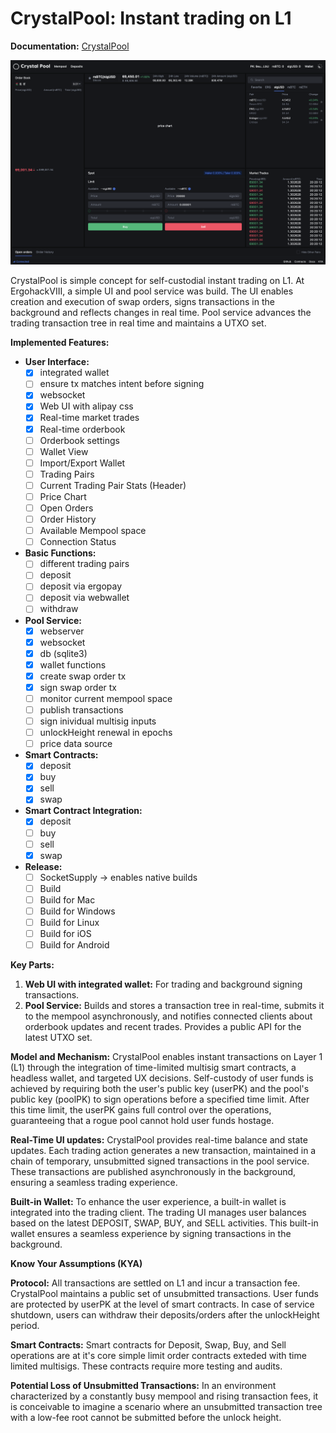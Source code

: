 # CrystalPool: Instant trading on L1

**Documentation:** [CrystalPool](https://savonarolalabs.github.io/crystal-pool/#/)  

![CrystalPool UI](./docs/ui.png?raw=true "CrystalPool UI")

CrystalPool is simple concept for self-custodial instant trading on L1. At ErgohackVIII, a simple UI and pool service was build. The UI enables creation and execution of swap orders, signs transactions in the background and reflects changes in real time. Pool service advances the trading transaction tree in real time and maintains a UTXO set.

**Implemented Features:**

- **User Interface:**
  - [x] integrated wallet
  - [ ] ensure tx matches intent before signing
  - [x] websocket
  - [x] Web UI with alipay css
  - [x] Real-time market trades
  - [x] Real-time orderbook
  - [ ] Orderbook settings
  - [ ] Wallet View
  - [ ] Import/Export Wallet
  - [ ] Trading Pairs
  - [ ] Current Trading Pair Stats (Header)
  - [ ] Price Chart
  - [ ] Open Orders
  - [ ] Order History
  - [ ] Available Mempool space
  - [ ] Connection Status

- **Basic Functions:**
  - [ ] different trading pairs
  - [ ] deposit
  - [ ] deposit via ergopay
  - [ ] deposit via webwallet
  - [ ] withdraw

- **Pool Service:**
  - [x] webserver
  - [x] websocket
  - [x] db (sqlite3)
  - [x] wallet functions
  - [x] create swap order tx
  - [x] sign swap order tx
  - [ ] monitor current mempool space
  - [ ] publish transactions
  - [ ] sign inividual multisig inputs
  - [ ] unlockHeight renewal in epochs
  - [ ] price data source

- **Smart Contracts:**
  - [x] deposit
  - [x] buy
  - [x] sell
  - [x] swap

- **Smart Contract Integration:**
  - [x] deposit
  - [ ] buy
  - [ ] sell
  - [x] swap

- **Release:**
  - [ ] SocketSupply -> enables native builds
  - [ ] Build
  - [ ] Build for Mac
  - [ ] Build for Windows
  - [ ] Build for Linux
  - [ ] Build for iOS
  - [ ] Build for Android

**Key Parts:**

1. **Web UI with integrated wallet:** For trading and background signing transactions.
2. **Pool Service:** Builds and stores a transaction tree in real-time, submits it to the mempool asynchronously, and notifies connected clients about orderbook updates and recent trades. Provides a public API for the latest UTXO set.

**Model and Mechanism:**
CrystalPool enables instant transactions on Layer 1 (L1) through the integration of time-limited multisig smart contracts, a headless wallet, and targeted UX decisions. Self-custody of user funds is achieved by requiring both the user's public key (userPK) and the pool's public key (poolPK) to sign operations before a specified time limit. After this time limit, the userPK gains full control over the operations, guaranteeing that a rogue pool cannot hold user funds hostage.

**Real-Time UI updates:**
CrystalPool provides real-time balance and state updates. Each trading action generates a new transaction, maintained in a chain of temporary, unsubmitted signed transactions in the pool service. These transactions are published asynchronously in the background, ensuring a seamless trading experience.

**Built-in Wallet:**
To enhance the user experience, a built-in wallet is integrated into the trading client. The trading UI manages user balances based on the latest DEPOSIT, SWAP, BUY, and SELL activities. This built-in wallet ensures a seamless experience by signing transactions in the background.

**Know Your Assumptions (KYA)**

**Protocol:**
All transactions are settled on L1 and incur a transaction fee. CrystalPool maintains a public set of unsubmitted transactions. User funds are protected by userPK at the level of smart contracts. In case of service shutdown, users can withdraw their deposits/orders after the unlockHeight period.

**Smart Contracts:**
Smart contracts for Deposit, Swap, Buy, and Sell operations are at it's core simple limit order contracts exteded with time limited multisigs. These contracts require more testing and audits.

**Potential Loss of Unsubmitted Transactions:**
In an environment characterized by a constantly busy mempool and rising transaction fees, it is conceivable to imagine a scenario where an unsubmitted transaction tree with a low-fee root cannot be submitted before the unlock height.